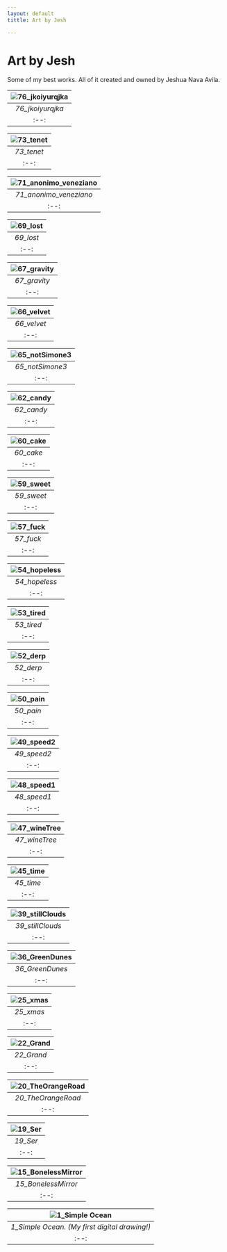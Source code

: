 ```yaml
---
layout: default
tittle: Art by Jesh

---
```


# Art by Jesh
Some of my best works. All of it created and owned by Jeshua Nava Avila.

| ![76_jkoiyurqjka](https://i.imgur.com/eCgjs9x.png "76_jkoiyurqjka") |
|:--:|
| *76_jkoiyurqjka* |
|:--:|

| ![73_tenet](https://i.imgur.com/cRy8Oq4.png "73_tenet") |
|:--:|
| *73_tenet* |
|:--:|

| ![71_anonimo_veneziano](https://i.imgur.com/9k4mvQN.png "71_anonimo_veneziano") |
|:--:|
| *71_anonimo_veneziano* |
|:--:|

| ![69_lost](https://i.imgur.com/DYz7pDT.png "69_lost") |
|:--:|
| *69_lost* |
|:--:|

| ![67_gravity](https://i.imgur.com/JscUuso.png "67_gravity") |
|:--:|
| *67_gravity* |
|:--:|

| ![66_velvet](https://i.imgur.com/vSFpZwp.png "66_velvet") |
|:--:|
| *66_velvet* |
|:--:|

| ![65_notSimone3](https://i.imgur.com/WuSX9dO.png "65_notSimone3") |
|:--:|
| *65_notSimone3* |
|:--:|

| ![62_candy](https://i.imgur.com/9WI237S.png "62_candy") |
|:--:|
| *62_candy* |
|:--:|

| ![60_cake](https://i.imgur.com/h7AXxgn.png "60_cake") |
|:--:|
| *60_cake* |
|:--:|

| ![59_sweet](https://i.imgur.com/Zsg4G7A.png "59_sweet") |
|:--:|
| *59_sweet* |
|:--:|

| ![57_fuck](https://i.imgur.com/X1H2tcM.png "57_fuck") |
|:--:|
| *57_fuck* |
|:--:|

| ![54_hopeless](https://i.imgur.com/wKNJFpw.png "54_hopeless") |
|:--:|
| *54_hopeless* |
|:--:|

| ![53_tired](https://i.imgur.com/WGiCeDF.png "53_tired") |
|:--:|
| *53_tired* |
|:--:|

| ![52_derp](https://i.imgur.com/ZGNAQgB.png "52_derp") |
|:--:|
| *52_derp* |
|:--:|

| ![50_pain](https://i.imgur.com/XZj91RR.png "50_pain") |
|:--:|
| *50_pain* |
|:--:|

| ![49_speed2](https://i.imgur.com/1WyUXno.png "49_speed2") |
|:--:|
| *49_speed2* |
|:--:|

| ![48_speed1](https://i.imgur.com/eRnYZiD.png "48_speed1") |
|:--:|
| *48_speed1* |
|:--:|

| ![47_wineTree](https://i.imgur.com/xtxdG6Q.png "47_wineTree") |
|:--:|
| *47_wineTree* |
|:--:|

| ![45_time](https://i.imgur.com/XQITzdn.png "45_time") |
|:--:|
| *45_time* |
|:--:|

| ![39_stillClouds](https://i.imgur.com/6osaduF.png "39_stillClouds") |
|:--:|
| *39_stillClouds* |
|:--:|

| ![36_GreenDunes](https://i.imgur.com/cyYsvS5.png "36_GreenDunes") |
|:--:|
| *36_GreenDunes* |
|:--:|

| ![25_xmas](https://i.imgur.com/erYUa9d.png "25_xmas") |
|:--:|
| *25_xmas* |
|:--:|

| ![22_Grand](https://i.imgur.com/aBEx4Ck.png "22_Grand") |
|:--:|
| *22_Grand* |
|:--:|

| ![20_TheOrangeRoad](https://i.imgur.com/Mvf6wzZ.png "20_TheOrangeRoad") |
|:--:|
| *20_TheOrangeRoad* |
|:--:|

| ![19_Ser](https://i.imgur.com/SROwGxI.png "19_Ser") |
|:--:|
| *19_Ser* |
|:--:|

| ![15_BonelessMirror](https://i.imgur.com/XKhsgfw.png "15_BonelessMirror") |
|:--:|
| *15_BonelessMirror* |
|:--:|

| ![1_Simple Ocean](https://i.imgur.com/nNbchQa.png "Simple Ocean") |
|:--:|
| *1_Simple Ocean. (My first digital drawing!)* |
|:--:|

